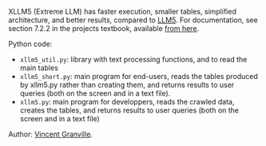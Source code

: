 XLLM5 (Extreme LLM) has faster execution, smaller tables, simplified architecture, and better results, compared to <a href="https://github.com/VincentGranville/Large-Language-Models/tree/main/llm5">LLM5</a>. For documentation, see section 7.2.2 in the projects textbook, available <a href="https://mltblog.com/3SXkLNn">from here</a>. 

Python code:
<ul>
  <li><code>xllm5_util.py</code>: library with text processing functions, and to read the main tables</li>
  <li><code>xllm5_short.py</code>: main program for end-users, reads the tables produced by xllm5.py rather than creating them, and returns results to user queries (both on the screen and in a text file). </li>
  <li><code>xllm5.py</code>: main program for developpers, reads the crawled data, creates the tables, and returns results to user queries (both on the screen and in a text file)</li>
</ul>

Author: <a href="https://mltechniques.com/author/">Vincent Granville</a>. 
